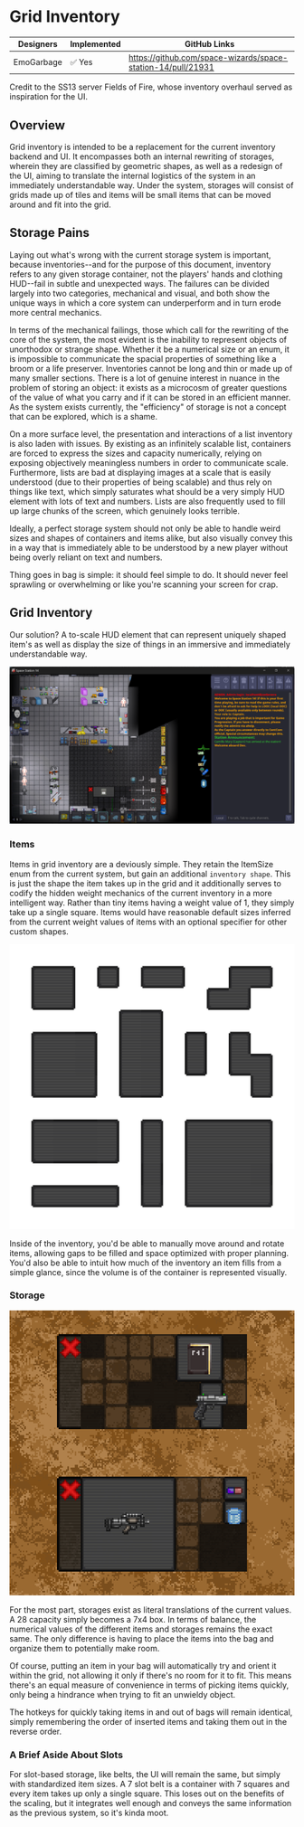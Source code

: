 # Grid Inventory

| Designers | Implemented | GitHub Links |
|---|---|---|
| EmoGarbage | :white_check_mark: Yes | https://github.com/space-wizards/space-station-14/pull/21931 |

Credit to the SS13 server Fields of Fire, whose inventory overhaul served as inspiration for the UI.

## Overview

Grid inventory is intended to be a replacement for the current inventory backend and UI. 
It encompasses both an internal rewriting of storages, wherein they are classified by geometric shapes, as well as a redesign of the UI, aiming to translate the internal logistics of the system in an immediately understandable way. 
Under the system, storages will consist of grids made up of tiles and items will be small items that can be moved around and fit into the grid. 

## Storage Pains

Laying out what's wrong with the current storage system is important, because inventories--and for the purpose of this document, inventory refers to any given storage container, not the players' hands and clothing HUD--fail in subtle and unexpected ways.
The failures can be divided largely into two categories, mechanical and visual, and both show the unique ways in which a core system can underperform and in turn erode more central mechanics.

In terms of the mechanical failings, those which call for the rewriting of the core of the system, the most evident is the inability to represent objects of unorthodox or strange shape.
Whether it be a numerical size or an enum, it is impossible to communicate the spacial properties of something like a broom or a life preserver.
Inventories cannot be long and thin or made up of many smaller sections.
There is a lot of genuine interest in nuance in the problem of storing an object: it exists as a microcosm of greater questions of the value of what you carry and if it can be stored in an efficient manner. 
As the system exists currently, the "efficiency" of storage is not a concept that can be explored, which is a shame.

On a more surface level, the presentation and interactions of a list inventory is also laden with issues.
By existing as an infinitely scalable list, containers are forced to express the sizes and capacity numerically, relying on exposing objectively meaningless numbers in order to communicate scale.
Furthermore, lists are bad at displaying images at a scale that is easily understood (due to their properties of being scalable) and thus rely on things like text, which simply saturates what should be a very simply HUD element with lots of text and numbers.
Lists are also frequently used to fill up large chunks of the screen, which genuinely looks terrible.

Ideally, a perfect storage system should not only be able to handle weird sizes and shapes of containers and items alike, but also visually convey this in a way that is immediately able to be understood by a new player without being overly reliant on text and numbers.

Thing goes in bag is simple: it should feel simple to do. 
It should never feel sprawling or overwhelming or like you're scanning your screen for crap.

## Grid Inventory

Our solution? A to-scale HUD element that can represent uniquely shaped item's as well as display the size of things in an immersive and immediately understandable way.

![](../../../assets/images/grid-inventory/in-game.png)

### Items

Items in grid inventory are a deviously simple. 
They retain the ItemSize enum from the current system, but gain an additional `inventory shape`. 
This is just the shape the item takes up in the grid and it additionally serves to codify the hidden weight mechanics of the current inventory in a more intelligent way. 
Rather than tiny items having a weight value of 1, they simply take up a single square.
Items would have reasonable default sizes inferred from the current weight values of items with an optional specifier for other custom shapes.

![](../../../assets/images/grid-inventory/shape-examples.png)

Inside of the inventory, you'd be able to manually move around and rotate items, allowing gaps to be filled and space optimized with proper planning. 
You'd also be able to intuit how much of the inventory an item fills from a simple glance, since the volume is of the container is represented visually.

### Storage

![](../../../assets/images/grid-inventory/grid-example.png)

For the most part, storages exist as literal translations of the current values. 
A 28 capacity simply becomes a 7x4 box.
In terms of balance, the numerical values of the different items and storages remains the exact same.
The only difference is having to place the items into the bag and organize them to potentially make room.

Of course, putting an item in your bag will automatically try and orient it within the grid, not allowing it only if there's no room for it to fit.
This means there's an equal measure of convenience in terms of picking items quickly, only being a hindrance when trying to fit an unwieldy object.

The hotkeys for quickly taking items in and out of bags will remain identical, simply remembering the order of inserted items and taking them out in the reverse order.

### A Brief Aside About Slots

For slot-based storage, like belts, the UI will remain the same, but simply with standardized item sizes. 
A 7 slot belt is a container with 7 squares and every item takes up only a single square. This loses out on the benefits of the scaling, but it integrates well enough and conveys the same information as the previous system, so it's kinda moot.